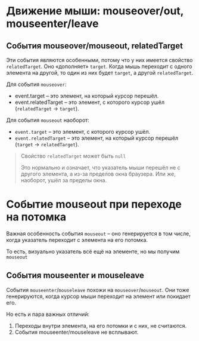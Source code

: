 # Движение мыши: mouseover/out, mouseenter/leave

## События mouseover/mouseout, relatedTarget

Эти события являются особенными, потому что у них имеется свойство `relatedTarget`. 
Оно «дополняет» `target`. Когда мышь переходит с одного элемента на другой, то 
один из них будет `target`, а другой `relatedTarget`.

Для события `mouseover`:

- event.target – это элемент, на который курсор перешёл.
- event.relatedTarget – это элемент, с которого курсор ушёл (`relatedTarget` → `target`).

Для события `mouseout` наоборот:

- `event.target` – это элемент, с которого курсор ушёл.
- `event.relatedTarget` – это элемент, на который курсор перешёл (`target` → `relatedTarget`).

> Свойство `relatedTarget` может быть `null`
> 
> Это нормально и означает, что указатель мыши перешёл не с другого элемента, а из-за пределов окна браузера.
> Или же, наоборот, ушёл за пределы окна.

# Событие mouseout при переходе на потомка

Важная особенность события `mouseout` – оно генерируется в том числе, 
когда указатель переходит с элемента на его потомка.

То есть, визуально указатель всё ещё на элементе, но мы получим `mouseout`

## События mouseenter и mouseleave

События `mouseenter`/`mouseleave` похожи на `mouseover`/`mouseout`. Они тоже генерируются, 
когда курсор мыши переходит на элемент или покидает его.

Но есть и пара важных отличий:

1. Переходы внутри элемента, на его потомки и с них, не считаются.
2. События mouseenter/mouseleave не всплывают.

